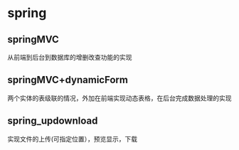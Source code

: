 # spring

## springMVC
从前端到后台到数据库的增删改查功能的实现

## springMVC+dynamicForm
两个实体的表级联的情况，外加在前端实现动态表格，在后台完成数据处理的实现

## spring_updownload
实现文件的上传(可指定位置），预览显示，下载
